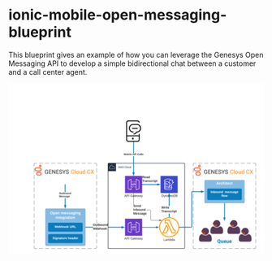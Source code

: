 # ionic-mobile-open-messaging-blueprint
This blueprint gives an example of how you can leverage the Genesys Open Messaging API to develop a simple bidirectional chat between a customer and a call center agent.

![Open Messaging Implementation](blueprint/images/ionic-mobile-open-messaging-blueprint-architecture.png "Open Messaging Implementation")
